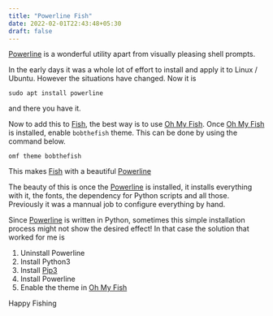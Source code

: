 ```yaml
---
title: "Powerline Fish"
date: 2022-02-01T22:43:48+05:30
draft: false
---
```


[Powerline][1] is a wonderful utility apart from visually pleasing shell prompts.

In the early days it was a whole lot of effort to install and apply it to Linux / Ubuntu. However the situations have changed. Now it is  

```
sudo apt install powerline
```
and there you have it.

Now to add this to [Fish][2], the best way is to use [Oh My Fish][3]. Once [Oh My Fish][3] is installed, enable `bobthefish` theme. This can be done by using the command below.

```
omf theme bobthefish
```

This makes [Fish][2] with a beautiful [Powerline][1]

The beauty of this is once the [Powerline][1] is installed, it installs everything with it, the fonts, the dependency for Python scripts and all those. Previously it was a mannual job to configure everything by hand. 

Since [Powerline][1] is written in Python, sometimes this simple installation process might not show the desired effect! In that case the solution that worked for me is 

 1. Uninstall Powerline
 2. Install Python3
 3. Install [Pip3][4]
 4. Install Powerline
 5. Enable the theme in [Oh My Fish][3]

Happy Fishing




[1]: https://github.com/powerline/powerline
[2]: https://fishshell.com/
[3]: https://github.com/oh-my-fish/oh-my-fish

[4]: https://pypi.org/project/pip/

